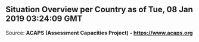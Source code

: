 ## Situation Overview per Country as of Tue, 08 Jan 2019 03:24:09 GMT

Source: **ACAPS (Assessment Capacities Project) - https://www.acaps.org**